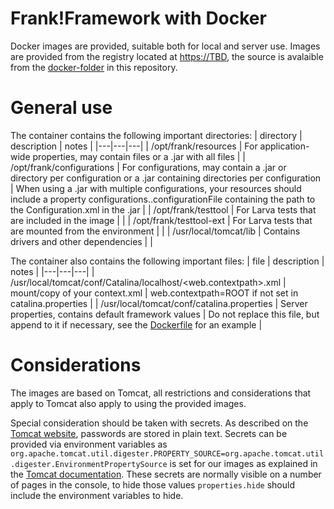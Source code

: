 Frank!Framework with Docker
===========================

Docker images are provided, suitable both for local and server use. Images are provided from the registry located at <https://TBD>, the source is avalaible from the [docker-folder](docker/appserver/Tomcat) in this repository.

General use
===========

The container contains the following important directories:
| directory | description | notes |
|---|---|---|
| /opt/frank/resources | For application-wide properties, may contain files or a .jar with all files |
| /opt/frank/configurations | For configurations, may contain a .jar or directory per configuration or a .jar containing directories per configuration | When using a .jar with multiple configurations, your resources should include a property configurations.<configurationName>.configurationFile containing the path to the Configuration.xml in the .jar |
| /opt/frank/testtool | For Larva tests that are included in the image | |
| /opt/frank/testtool-ext | For Larva tests that are mounted from the environment | |
| /usr/local/tomcat/lib | Contains drivers and other dependencies | |

The container also contains the following important files:
| file | description | notes |
|---|---|---|
| /usr/local/tomcat/conf/Catalina/localhost/<web.contextpath>.xml | mount/copy of your context.xml | web.contextpath=ROOT if not set in catalina.properties |
| /usr/local/tomcat/conf/catalina.properties | Server properties, contains default framework values | Do not replace this file, but append to it if necessary, see the [Dockerfile](docker/appserver/Tomcat/Dockerfile) for an example |



Considerations
==============

The images are based on Tomcat, all restrictions and considerations that apply to Tomcat also apply to using the provided images.

Special consideration should be taken with secrets. As described on the [Tomcat website](https://cwiki.apache.org/confluence/display/TOMCAT/Password), passwords are stored in plain text. Secrets can be provided via environment variables as `org.apache.tomcat.util.digester.PROPERTY_SOURCE=org.apache.tomcat.util.digester.EnvironmentPropertySource` is set for our images as explained in the [Tomcat documentation](https://tomcat.apache.org/tomcat-8.5-doc/config/systemprops.html#Property_replacements). These secrets are normally visible on a number of pages in the console, to hide those values `properties.hide` should include the environment variables to hide.